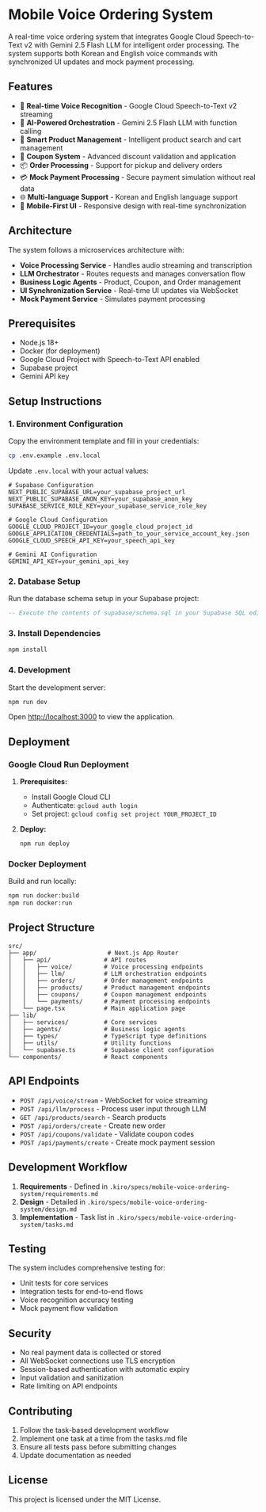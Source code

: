 # Mobile Voice Ordering System

A real-time voice ordering system that integrates Google Cloud Speech-to-Text v2 with Gemini 2.5 Flash LLM for intelligent order processing. The system supports both Korean and English voice commands with synchronized UI updates and mock payment processing.

## Features

- 🎤 **Real-time Voice Recognition** - Google Cloud Speech-to-Text v2 streaming
- 🤖 **AI-Powered Orchestration** - Gemini 2.5 Flash LLM with function calling
- 🛒 **Smart Product Management** - Intelligent product search and cart management
- 🎫 **Coupon System** - Advanced discount validation and application
- 📦 **Order Processing** - Support for pickup and delivery orders
- 💳 **Mock Payment Processing** - Secure payment simulation without real data
- 🌐 **Multi-language Support** - Korean and English language support
- 📱 **Mobile-First UI** - Responsive design with real-time synchronization

## Architecture

The system follows a microservices architecture with:

- **Voice Processing Service** - Handles audio streaming and transcription
- **LLM Orchestrator** - Routes requests and manages conversation flow
- **Business Logic Agents** - Product, Coupon, and Order management
- **UI Synchronization Service** - Real-time UI updates via WebSocket
- **Mock Payment Service** - Simulates payment processing

## Prerequisites

- Node.js 18+ 
- Docker (for deployment)
- Google Cloud Project with Speech-to-Text API enabled
- Supabase project
- Gemini API key

## Setup Instructions

### 1. Environment Configuration

Copy the environment template and fill in your credentials:

```bash
cp .env.example .env.local
```

Update `.env.local` with your actual values:

```env
# Supabase Configuration
NEXT_PUBLIC_SUPABASE_URL=your_supabase_project_url
NEXT_PUBLIC_SUPABASE_ANON_KEY=your_supabase_anon_key
SUPABASE_SERVICE_ROLE_KEY=your_supabase_service_role_key

# Google Cloud Configuration
GOOGLE_CLOUD_PROJECT_ID=your_google_cloud_project_id
GOOGLE_APPLICATION_CREDENTIALS=path_to_your_service_account_key.json
GOOGLE_CLOUD_SPEECH_API_KEY=your_speech_api_key

# Gemini AI Configuration
GEMINI_API_KEY=your_gemini_api_key
```

### 2. Database Setup

Run the database schema setup in your Supabase project:

```sql
-- Execute the contents of supabase/schema.sql in your Supabase SQL editor
```

### 3. Install Dependencies

```bash
npm install
```

### 4. Development

Start the development server:

```bash
npm run dev
```

Open [http://localhost:3000](http://localhost:3000) to view the application.

## Deployment

### Google Cloud Run Deployment

1. **Prerequisites:**
   - Install Google Cloud CLI
   - Authenticate: `gcloud auth login`
   - Set project: `gcloud config set project YOUR_PROJECT_ID`

2. **Deploy:**
   ```bash
   npm run deploy
   ```

### Docker Deployment

Build and run locally:

```bash
npm run docker:build
npm run docker:run
```

## Project Structure

```
src/
├── app/                    # Next.js App Router
│   ├── api/               # API routes
│   │   ├── voice/         # Voice processing endpoints
│   │   ├── llm/           # LLM orchestration endpoints
│   │   ├── orders/        # Order management endpoints
│   │   ├── products/      # Product management endpoints
│   │   ├── coupons/       # Coupon management endpoints
│   │   └── payments/      # Payment processing endpoints
│   └── page.tsx           # Main application page
├── lib/
│   ├── services/          # Core services
│   ├── agents/            # Business logic agents
│   ├── types/             # TypeScript type definitions
│   ├── utils/             # Utility functions
│   └── supabase.ts        # Supabase client configuration
└── components/            # React components
```

## API Endpoints

- `POST /api/voice/stream` - WebSocket for voice streaming
- `POST /api/llm/process` - Process user input through LLM
- `GET /api/products/search` - Search products
- `POST /api/orders/create` - Create new order
- `POST /api/coupons/validate` - Validate coupon codes
- `POST /api/payments/create` - Create mock payment session

## Development Workflow

1. **Requirements** - Defined in `.kiro/specs/mobile-voice-ordering-system/requirements.md`
2. **Design** - Detailed in `.kiro/specs/mobile-voice-ordering-system/design.md`
3. **Implementation** - Task list in `.kiro/specs/mobile-voice-ordering-system/tasks.md`

## Testing

The system includes comprehensive testing for:

- Unit tests for core services
- Integration tests for end-to-end flows
- Voice recognition accuracy testing
- Mock payment flow validation

## Security

- No real payment data is collected or stored
- All WebSocket connections use TLS encryption
- Session-based authentication with automatic expiry
- Input validation and sanitization
- Rate limiting on API endpoints

## Contributing

1. Follow the task-based development workflow
2. Implement one task at a time from the tasks.md file
3. Ensure all tests pass before submitting changes
4. Update documentation as needed

## License

This project is licensed under the MIT License.

